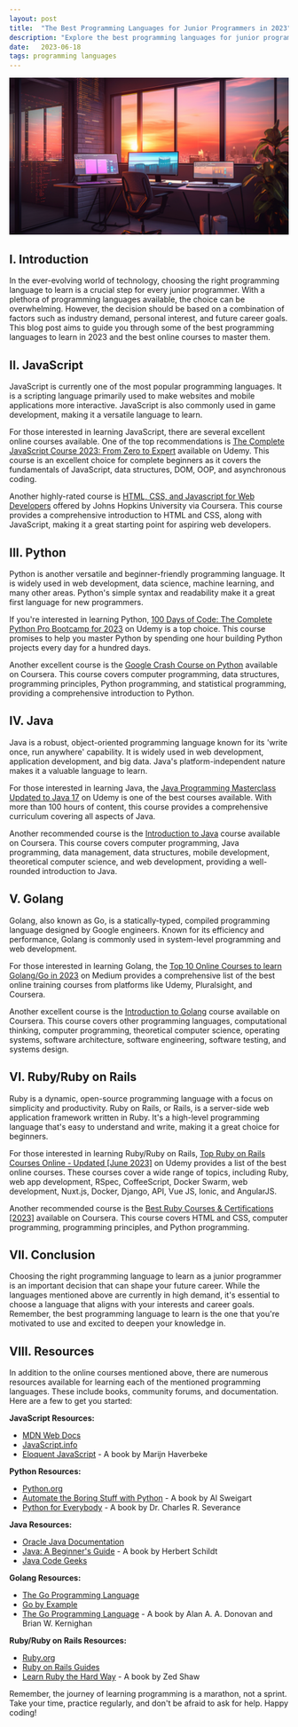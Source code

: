 ```yaml
---
layout: post
title:  "The Best Programming Languages for Junior Programmers in 2023"
description: "Explore the best programming languages for junior programmers in 2023 and the best online courses to master them."
date:   2023-06-18
tags: programming languages
---
```


![A clean programer desktop](/assets/programing-languages.png)

## I. Introduction

In the ever-evolving world of technology, choosing the right programming language to learn is a crucial step for every junior programmer. With a plethora of programming languages available, the choice can be overwhelming. However, the decision should be based on a combination of factors such as industry demand, personal interest, and future career goals. This blog post aims to guide you through some of the best programming languages to learn in 2023 and the best online courses to master them.

## II. JavaScript

JavaScript is currently one of the most popular programming languages. It is a scripting language primarily used to make websites and mobile applications more interactive. JavaScript is also commonly used in game development, making it a versatile language to learn.

For those interested in learning JavaScript, there are several excellent online courses available. One of the top recommendations is [The Complete JavaScript Course 2023: From Zero to Expert](https://hackr.io/blog/best-javascript-courses) available on Udemy. This course is an excellent choice for complete beginners as it covers the fundamentals of JavaScript, data structures, DOM, OOP, and asynchronous coding. 

Another highly-rated course is [HTML, CSS, and Javascript for Web Developers](https://www.coursera.org/courses?query=javascript) offered by Johns Hopkins University via Coursera. This course provides a comprehensive introduction to HTML and CSS, along with JavaScript, making it a great starting point for aspiring web developers.

## III. Python

Python is another versatile and beginner-friendly programming language. It is widely used in web development, data science, machine learning, and many other areas. Python's simple syntax and readability make it a great first language for new programmers.

If you're interested in learning Python, [100 Days of Code: The Complete Python Pro Bootcamp for 2023](https://hackr.io/blog/best-python-courses) on Udemy is a top choice. This course promises to help you master Python by spending one hour building Python projects every day for a hundred days. 

Another excellent course is the [Google Crash Course on Python](https://www.coursera.org/courses?query=python) available on Coursera. This course covers computer programming, data structures, programming principles, Python programming, and statistical programming, providing a comprehensive introduction to Python.

## IV. Java

Java is a robust, object-oriented programming language known for its 'write once, run anywhere' capability. It is widely used in web development, application development, and big data. Java's platform-independent nature makes it a valuable language to learn.

For those interested in learning Java, the [Java Programming Masterclass Updated to Java 17](https://hackr.io/blog/best-java-courses) on Udemy is one of the best courses available. With more than 100 hours of content, this course provides a comprehensive curriculum covering all aspects of Java.

Another recommended course is the [Introduction to Java](https://www.coursera.org/courses?query=java) course available on Coursera. This course covers computer programming, Java programming, data management, data structures, mobile development, theoretical computer science, and web development, providing a well-rounded introduction to Java.

## V. Golang

Golang, also known as Go, is a statically-typed, compiled programming language designed by Google engineers. Known for its efficiency and performance, Golang is commonly used in system-level programming and web development.

For those interested in learning Golang, the [Top 10 Online Courses to learn Golang/Go in 2023](https://medium.com/javarevisited/7-online-courses-to-learn-golang-or-go-programming-languages-in-2020-f599a25cf14a) on Medium provides a comprehensive list of the best online training courses from platforms like Udemy, Pluralsight, and Coursera. 

Another excellent course is the [Introduction to Golang](https://www.coursera.org/courses?query=golang) course available on Coursera. This course covers other programming languages, computational thinking, computer programming, theoretical computer science, operating systems, software architecture, software engineering, software testing, and systems design.

## VI. Ruby/Ruby on Rails

Ruby is a dynamic, open-source programming language with a focus on simplicity and productivity. Ruby on Rails, or Rails, is a server-side web application framework written in Ruby. It's a high-level programming language that's easy to understand and write, making it a great choice for beginners.

For those interested in learning Ruby/Ruby on Rails, [Top Ruby on Rails Courses Online - Updated [June 2023]](https://www.udemy.com/topic/ruby-on-rails/) on Udemy provides a list of the best online courses. These courses cover a wide range of topics, including Ruby, web app development, RSpec, CoffeeScript, Docker Swarm, web development, Nuxt.js, Docker, Django, API, Vue JS, Ionic, and AngularJS.

Another recommended course is the [Best Ruby Courses & Certifications [2023]](https://www.coursera.org/courses?query=ruby) available on Coursera. This course covers HTML and CSS, computer programming, programming principles, and Python programming.

## VII. Conclusion

Choosing the right programming language to learn as a junior programmer is an important decision that can shape your future career. While the languages mentioned above are currently in high demand, it's essential to choose a language that aligns with your interests and career goals. Remember, the best programming language to learn is the one that you're motivated to use and excited to deepen your knowledge in.

## VIII. Resources

In addition to the online courses mentioned above, there are numerous resources available for learning each of the mentioned programming languages. These include books, community forums, and documentation. Here are a few to get you started:

**JavaScript Resources:**
- [MDN Web Docs](https://developer.mozilla.org/en-US/docs/Web/JavaScript)
- [JavaScript.info](https://javascript.info/)
- [Eloquent JavaScript](https://eloquentjavascript.net/) - A book by Marijn Haverbeke

**Python Resources:**
- [Python.org](https://www.python.org/)
- [Automate the Boring Stuff with Python](https://automatetheboringstuff.com/) - A book by Al Sweigart
- [Python for Everybody](https://www.py4e.com/) - A book by Dr. Charles R. Severance

**Java Resources:**
- [Oracle Java Documentation](https://docs.oracle.com/en/java/)
- [Java: A Beginner's Guide](https://www.amazon.com/Java-Beginners-Guide-Herbert-Schildt/dp/0071809252) - A book by Herbert Schildt
- [Java Code Geeks](https://www.javacodegeeks.com/)

**Golang Resources:**
- [The Go Programming Language](https://golang.org/)
- [Go by Example](https://gobyexample.com/)
- [The Go Programming Language](https://www.amazon.com/Programming-Language-Addison-Wesley-Professional-Computing/dp/0134190440) - A book by Alan A. A. Donovan and Brian W. Kernighan

**Ruby/Ruby on Rails Resources:**
- [Ruby.org](https://www.ruby-lang.org/)
- [Ruby on Rails Guides](https://guides.rubyonrails.org/)
- [Learn Ruby the Hard Way](https://learnrubythehardway.org/) - A book by Zed Shaw

Remember, the journey of learning programming is a marathon, not a sprint. Take your time, practice regularly, and don't be afraid to ask for help. Happy coding!
